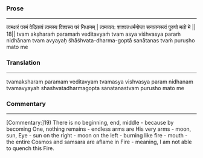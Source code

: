 ### Prose 
 --- 
त्वमक्षरं परमं वेदितव्यं
त्वमस्य विश्वस्य परं निधानम् |
त्वमव्यय: शाश्वतधर्मगोप्ता
सनातनस्त्वं पुरुषो मतो मे || 18||
tvam akṣharaṁ paramaṁ veditavyaṁ
tvam asya viśhvasya paraṁ nidhānam
tvam avyayaḥ śhāśhvata-dharma-goptā
sanātanas tvaṁ puruṣho mato me

### Translation 
 --- 
tvamaksharam paramam veditavyam tvamasya vishvasya param nidhanam tvamavyayah shashvatadharmagopta sanatanastvam purusho mato me

### Commentary 
 --- 
[Commentary:]19) There is no beginning, end, middle - because by becoming One, nothing remains - endless arms are His very arms - moon, sun, Eye - sun on the right - moon on the left - burning like fire - mouth - the entire Cosmos and samsara are aflame in Fire - meaning, I am not able to quench this Fire.